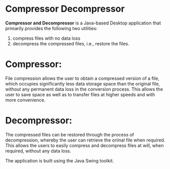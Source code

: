 # Compressor Decompressor

**Compressor and Decompressor** is a Java-based Desktop application that primarily provides the following two utilities:
  1. compress files with no data loss
  2. decompress the compressed files, i.e., restore the files.

# Compressor:
File compression allows the user to obtain a compressed version of a file, which occupies significantly less data storage space than the original file, without any permanent data loss in the conversion process. This allows the user to save space as well as to transfer files at higher speeds and with more convenience.

# Decompressor:
The compressed files can be restored through the process of decompression, whereby the user can retrieve the oriinal file when required. This allows the users to easily compress and decompress files at will, when required, without any data loss.

The application is built using the Java Swing toolkit.
